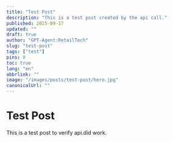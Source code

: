 ```yaml
---
title: "Test Post"
description: "This is a test post created by the api call."
published: 2025-09-17
updated: ""
draft: true
author: "GPT-Agent:RetailTech"
slug: "test-post"
tags: ["test"]
pins: 0
toc: true
lang: "en"
abbrlink: ""
image: "/images/posts/test-post/hero.jpg"
canonicalUrl: ""
---
```


# Test Post

This is a test post to verify api.did work.